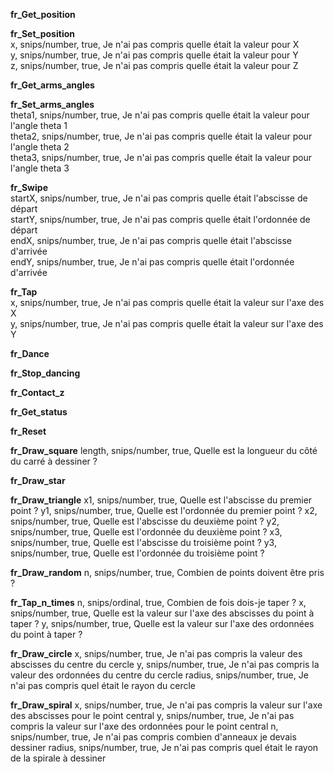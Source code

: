**fr_Get_position**  

**fr_Set_position**  	
x, snips/number, true, Je n'ai pas compris quelle était la valeur pour X  
y, snips/number, true, Je n'ai pas compris quelle était la valeur pour Y  
z, snips/number, true, Je n'ai pas compris quelle était la valeur pour Z  

**fr_Get_arms_angles**  	

**fr_Set_arms_angles**  	
theta1, snips/number, true, Je n'ai pas compris quelle était la valeur pour l'angle theta 1  
theta2, snips/number, true, Je n'ai pas compris quelle était la valeur pour l'angle theta 2  
theta3, snips/number, true, Je n'ai pas compris quelle était la valeur pour l'angle theta 3  

**fr_Swipe**  	
startX, snips/number, true, Je n'ai pas compris quelle était l'abscisse de départ  
startY, snips/number, true, Je n'ai pas compris quelle était l'ordonnée de départ  
endX, snips/number, true, Je n'ai pas compris quelle était l'abscisse d'arrivée  
endY, snips/number, true, Je n'ai pas compris quelle était l'ordonnée d'arrivée  

**fr_Tap**  	
x, snips/number, true, Je n'ai pas compris quelle était la valeur sur l'axe des X  
y, snips/number, true, Je n'ai pas compris quelle était la valeur sur l'axe des Y  

**fr_Dance**  	

**fr_Stop_dancing**  	

**fr_Contact_z**  	

**fr_Get_status**  	

**fr_Reset**  	

**fr_Draw_square**
length, snips/number, true, Quelle est la longueur du côté du carré à dessiner ?

**fr_Draw_star**

**fr_Draw_triangle**
x1, snips/number, true, Quelle est l'abscisse du premier point ?
y1, snips/number, true, Quelle est l'ordonnée du premier point ?
x2, snips/number, true, Quelle est l'abscisse du deuxième point ?
y2, snips/number, true, Quelle est l'ordonnée du deuxième point ?
x3, snips/number, true, Quelle est l'abscisse du troisième point ?
y3, snips/number, true, Quelle est l'ordonnée du troisième point ?

**fr_Draw_random**
n, snips/number, true, Combien de points doivent être pris ?

**fr_Tap_n_times**
n, snips/ordinal, true, Combien de fois dois-je taper ?
x, snips/number, true, Quelle est la valeur sur l'axe des abscisses du point à taper ?
y, snips/number, true, Quelle est la valeur sur l'axe des ordonnées du point à taper ?

**fr_Draw_circle**
x, snips/number, true, Je n'ai pas compris la valeur des abscisses du centre du cercle
y, snips/number, true, Je n'ai pas compris la valeur des ordonnées du centre du cercle
radius, snips/number, true, Je n'ai pas compris quel était le rayon du cercle

**fr_Draw_spiral**
x, snips/number, true, Je n'ai pas compris la valeur sur l'axe des abscisses pour le point central
y, snips/number, true, Je n'ai pas compris la valeur sur l'axe des ordonnées pour le point central
n, snips/number, true, Je n'ai pas compris combien d'anneaux je devais dessiner
radius, snips/number, true, Je n'ai pas compris quel était le rayon de la spirale à dessiner

